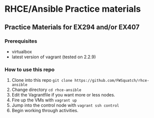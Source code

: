 # RHCE/Ansible Practice materials
## Practice Materials for EX294 and/or EX407

### Prerequisites
- virtualbox
- latest version of vagrant (tested on 2.2.9)

### How to use this repo
1. Clone into this repo `git clone https://github.com/FWSquatch/rhce-ansible`
2. Change directory `cd rhce-ansible`
3. Edit the Vagrantfile if you want more or less nodes.
4. Fire up the VMs with `vagrant up`
5. Jump into the control node with `vagrant ssh control`
6. Begin working through activities.